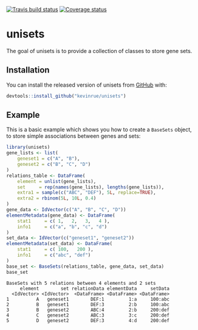 [![Travis build status](https://travis-ci.org/kevinrue/unisets.svg?branch=master)](https://travis-ci.org/kevinrue/unisets)
[![Coverage status](https://codecov.io/gh/kevinrue/unisets/branch/master/graph/badge.svg)](https://codecov.io/github/kevinrue/unisets?branch=master)

# unisets

The goal of unisets is to provide a collection of classes to store gene sets.

## Installation

You can install the released version of unisets from [GitHub](https://github.com/kevinrue/unisets) with:

``` r
devtools::install_github("kevinrue/unisets")
```

## Example

This is a basic example which shows you how to create a `BaseSets` object, to store simple associations between genes and sets:

``` r
library(unisets)
gene_lists <- list(
    geneset1 = c("A", "B"),
    geneset2 = c("B", "C", "D")
)
relations_table <- DataFrame(
    element = unlist(gene_lists),
    set     = rep(names(gene_lists), lengths(gene_lists)),
    extra1 = sample(c("ABC", "DEF"), 5L, replace=TRUE),
    extra2 = rbinom(5L, 10L, 0.4)
)
gene_data <- IdVector(c("A", "B", "C", "D"))
elementMetadata(gene_data) <- DataFrame(
    stat1     = c( 1,   2,   3,   4 ),
    info1     = c("a", "b", "c", "d")
)
set_data <- IdVector(c("geneset1", "geneset2"))
elementMetadata(set_data) <- DataFrame(
    stat1     = c( 100,   200 ),
    info1     = c("abc", "def")
)
base_set <- BaseSets(relations_table, gene_data, set_data)
base_set
```

```
BaseSets with 5 relations between 4 elements and 2 sets
     element        set relationData elementData     setData
  <IdVector> <IdVector>  <DataFrame> <DataFrame> <DataFrame>
1          A   geneset1        DEF:1         1:a     100:abc
2          B   geneset1        DEF:3         2:b     100:abc
3          B   geneset2        ABC:4         2:b     200:def
4          C   geneset2        ABC:3         3:c     200:def
5          D   geneset2        DEF:3         4:d     200:def
```
